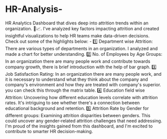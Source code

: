 # HR-Analysis-

HR Analytics Dashboard that dives deep into attrition trends within an organization. 🚀📈.
I've analyzed key factors impacting attrition and created insightful visualizations to help HR teams make data-driven decisions. Check out some of the highlights below: -
1️⃣ Department wise Attrition: There are various types of departments in an organization. I analyzed and made a chart for better understanding.
2️⃣ No. of Employees by Age Groups: In an organization there are many people work and contribute towards company growth, there is brief introduction with the help of bar graph.
3️⃣ Job Satisfaction Rating: In an organization there are many people work, and it is necessary to understand what they think about the company and company's environment and how they are treated with company's superior.
you can check this through the matrix table.
4️⃣ Education field wise Attrition: Uncovering how different education levels correlate with attrition rates. It's intriguing to see whether there's a connection between educational background and retention.
5️⃣ Attrition Rate by Gender for different groups: Examining attrition disparities between genders. This could uncover any gender-related attrition challenges that need addressing.
I'm proud of the insights gained from this dashboard, and I'm excited to contribute to smarter HR decision-making.
